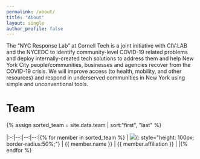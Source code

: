 ```yaml
---
permalink: /about/
title: "About"
layout: single
author_profile: false
---
```


The “NYC Response Lab” at Cornell Tech is a joint initiative with CIV:LAB and the NYCEDC to identify community-level COVID-19 related problems and deploy internally-created tech solutions to address them and help New York City people/communities, businesses  and agencies recover from the COVID-19 crisis. We will improve access (to health, mobility, and other resources) and respond in underserved communities in New York using simple and unconventional tools.

# Team
{% assign sorted_team = site.data.team | sort:"first", "last" %}

|:-:|--:|--:|--:|{% for member in sorted_team %}
| ![]({{member.photo}}){: style="height: 100px; border-radius:50%;"} |  {{ member.name }} | {{ member.affiliation }} | <a href="{{member.linkedin}}"><i class="fab fa-linkedin"></i></a>|{% endfor %}
